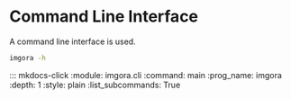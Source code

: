 # Command Line Interface

A command line interface is used.

```bash
imgora -h
```

::: mkdocs-click
  :module: imgora.cli
  :command: main
  :prog_name: imgora
  :depth: 1
  :style: plain
  :list_subcommands: True
